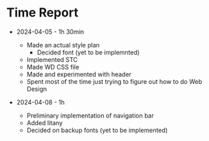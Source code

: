 # Time Report

- 2024-04-05 - 1h 30min
  - Made an actual style plan
    - Decided font (yet to be implemnted)
  - Implemented STC
  - Made WD CSS file
  - Made and experimented with header
  - Spent most of the time just trying to figure out how to do Web Design

- 2024-04-08 - 1h
  - Preliminary implementation of navigation bar
  - Added litany
  - Decided on backup fonts (yet to be implemented)
